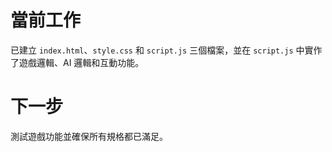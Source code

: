 # 當前工作
已建立 `index.html`、`style.css` 和 `script.js` 三個檔案，並在 `script.js` 中實作了遊戲邏輯、AI 邏輯和互動功能。

# 下一步
測試遊戲功能並確保所有規格都已滿足。
